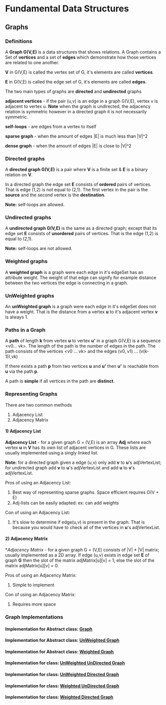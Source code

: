 # Fundamental Data Structures

## Graphs

### Definitions

A **Graph G(V,E)** is a data structures that shows relations. A Graph contains a Set of **vertices** and a 
set of **edges** which demonstrate how those vertices are related to one another.

**V** in G(V,E) is called the vertex set of G, it's elements are called **vertices**.

**E** in G(V,E) is called the edge set of G, it's elements are called **edges**.

The two main types of graphs are **directed** and **undirected** graphs

**adjacent vertices** - if the pair (u,v) is an edge in a graph G(V,E), vertex v is adjacent to vertex u.
**Note** when the graph is undirected, the adjacency relation is symmetric however in a directed graph it 
is not necessarily symmetric.

**self-loops** - are edges from a vertex to itself

**sparse graph** - when the amount of edges |E| is much less than |V|^2

**dense graph** - when the amount of edges |E| is close to |V|^2

### Directed graphs

A **directed graph G(V,E)** is a pair where **V** is a finite set & **E** is a binary relation on **V**.
 
In a directed graph the edge set **E** consists of **ordered** pairs of vertices. That is edge (1,2) is not
equal to (2,1). The first vertex in the pair is the **source** and the second vertex is the **destination**.
 
**Note:** self-loops are allowed.

### Undirected graphs

A **undirected graph G(V,E)** is the same as a directed graph; except that its edge set **E** consists of **unordered**
pairs of vertices. That is the edge (1,2) is equal to (2,1).

**Note:** self-loops are not allowed.

### Weighted graphs
A **weighted graph** is a graph were each edge in it's edgeSet has an attribute weight. The weight of that edge can 
signify for example distance between the two vertices the edge is connecting in a graph.

### UnWeighted graphs
An **unWeighted graph** is a graph were each edge in it's edgeSet does not have a weight. That is the distance
from a vertex **u** to it's adjacent vertex **v** is always 1.

### Paths in a Graph

A **path** of length **k** from vertex **u** to vertex **u'** in a graph G(V,E) is a sequence <v0... vk>. The length 
of the path is the number of edges in the path. The path consists of the vertices <v0 ... vk> and the edges
(v0, v1) ... (v(k-1)),vk)

If there exists a path **p** from two vertices **u** and **u'** then **u'** is reachable from **u** via the path **p**.

A path is **simple** if all vertices in the path are **distinct**.

### Representing Graphs

There are two common methods 
1) Adjacency List
2) Adjacency Matrix

#### 1) Adjacency List

**Adjacency List** - for a given graph G = (V,E) is an array **Adj** where each vertex **u** in **V** has its own 
list of adjacent vertices in G. These lists are usually implemented using a singly linked list.
 
**Note:** for a directed graph given a edge (u,v) only add **v** to **u**'s adjVertexList; for undirected graph
add **v** to **u**'s adjVertexList and add **u** to **v**'s adjVertexList.

Pros of using an Adjacency List:

1) Best way of representing sparse graphs. Space efficient requires O(V + E)
2) Adj-lists can be easily adapted: ex: can add weights

Con of using an Adjacency List:

1) It's slow to determine if edge(u,v) is present in the graph. That is because you would have to check 
all of the vertices in **u**'s adjVertexList.

#### 2) Adjacency Matrix

**Adjacency Matrix* - for a given graph G = (V,E) consists of |V| * |V| matrix; usually implemented as a 2D array.
If edge (u,v) exists in edge set **E** of graph **G**  then the slot of the matrix adjMatrix[u][v] = 1; else the 
slot of the matrix adjMatrix[u][v] = 0.
  
Pros of using an Adjacency Matrix:
   
1) Simple to implement
   
Con of using an Adjacency Matrix:
   
1) Requires more space   

### Graph Implementations

#### Implementation for Abstract class: [Graph](https://github.com/matthewddiaz/Data-Structures/blob/master/src/com/matthewddiaz/datastructures/graphs/Graph.java)

#### Implementation for Abstract class: [UnWeighted Graph](https://github.com/matthewddiaz/Data-Structures/blob/master/src/com/matthewddiaz/datastructures/graphs/unWeightedGraphs/UnWeightedGraph.java)

#### Implementation for Abstract class: [Weighted Graph](https://github.com/matthewddiaz/Data-Structures/blob/master/src/com/matthewddiaz/datastructures/graphs/weightedGraphs/WeightedGraph.java)



#### Implementation for class: [UnWeighted UnDirected Graph](https://github.com/matthewddiaz/Data-Structures/blob/master/src/com/matthewddiaz/datastructures/graphs/unWeightedGraphs/UnWeightedUnDirectedGraph.java)

#### Implementation for class: [UnWeighted Directed Graph](https://github.com/matthewddiaz/Data-Structures/blob/master/src/com/matthewddiaz/datastructures/graphs/unWeightedGraphs/UnWeightedDirectedGraph.java)



#### Implementation for class: [Weighted UnDirected Graph](https://github.com/matthewddiaz/Data-Structures/blob/master/src/com/matthewddiaz/datastructures/graphs/weightedGraphs/WeightedUnDirectedGraph.java)

#### Implementation for class: [Weighted Directed Graph](https://github.com/matthewddiaz/Data-Structures/blob/master/src/com/matthewddiaz/datastructures/graphs/weightedGraphs/WeightedDirectedGraph.java)




 
 





